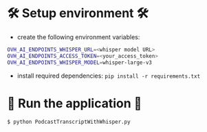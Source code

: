 # 🛠️ Setup environment 🛠️
 - create the following environment variables:
```bash
OVH_AI_ENDPOINTS_WHISPER_URL=<whisper model URL>
OVH_AI_ENDPOINTS_ACCESS_TOKEN=<your_access_token>
OVH_AI_ENDPOINTS_WHISPER_MODEL=whisper-large-v3
```
 - install required dependencies: `pip install -r requirements.txt`

# 🚀 Run the application 🚀

```bash
$ python PodcastTranscriptWithWhisper.py
```